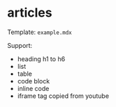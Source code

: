# articles

Template: `example.mdx`

Support:

- heading h1 to h6
- list
- table
- code block
- inline code
- iframe tag copied from youtube
